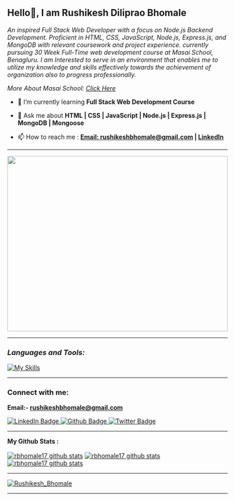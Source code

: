 **<h2> Hello👋, I am Rushikesh Diliprao Bhomale</h2>**

<p class="empty"><em>
An inspired Full Stack Web Developer with a focus on Node.js Backend Development. Proficient in HTML, CSS, JavaScript, Node.js, Express.js, and MongoDB with relevant coursework and project experience. currently pursuing 30 Week Full-Time web development course at Masai School, Benagluru.
I am Interested to serve in an environment that enables me to utilize my knowledge and skills effectively towards the achievement of organization also to progress professionally.

<p>More About Masai School: <a href="https://masaischool.com/">Click Here</a></p>
</em></p>



<!-- <p align="left"> <a href="https://twitter.com/" target="blank"><img src="https://img.shields.io/twitter/follow/?logo=twitter&style=for-the-badge" alt="" /></a> </p> -->


- 🌱 I’m currently learning **Full Stack Web Development Course**

<!-- - 👨‍💻 All of my projects are available at [name](link to add here) -->

- 💬 Ask me about **HTML | CSS | JavaScript | Node.js | Express.js | MongoDB | Mongoose**

- 📫 How to reach me : **[Email: rushikeshbhomale@gmail.com](mailto:rushikeshbhomale@gmail.com) | [LinkedIn](https://www.linkedin.com/in/rushikesh-bhomale-aa29a3158/)**

<!-- - 📄 Know about my experiences [name](link should be added here) -->
---

<img align="center" width="100%" height="400px" src="https://raw.githubusercontent.com/abhisheknaiidu/abhisheknaiidu/master/code.gif"  alt="">

---
**<i><h3 align="left">Languages and Tools:</h3></i>**

  <div align="left">

   [![My Skills](https://skillicons.dev/icons?i=html,css,js,nodejs,express,mongodb,github,netlify,vscode,mongoose)](#)

  </div>

---
**<h3 align="left">Connect with me:</h3>**

**Email:- rushikeshbhomale@gmail.com**

<div id="badges">
  <a href="https://www.linkedin.com/in/rushikesh-bhomale-aa29a3158">
    <img src="https://img.shields.io/badge/LinkedIn-blue?style=for-the-badge&logo=linkedin&logoColor=white" alt="LinkedIn Badge"/>
  </a>
  <a href="https://github.com/rbhomale17">
    <img src="https://img.shields.io/badge/portfolio-black?style=for-the-badge&logo=github&logoColor=white" alt="Github Badge"/>
  </a>
<!--   <a href="your-twitter-URL">
    <img src="https://img.shields.io/badge/Twitter-blue?style=for-the-badge&logo=twitter&logoColor=white" alt="Twitter Badge"/>
  </a> -->
  <a href="#">
    <img src="https://komarev.com/ghpvc/?style=for-the-badge&username=rbhomale17" alt="Twitter Badge"/>
  </a>
</div>

<p align="left">
</p>

---



**My Github Stats :**

 <a href="https://github.com/rbhomale17"><img align="center" src="https://github-readme-stats.vercel.app/api?username=rbhomale17&show_icons=true&include_all_commits=true&theme=buefy&hide_border=true" alt="rbhomale17 github stats" /></a>  <a href="https://github.com/rbhomale17"><img align="center" src="https://github-readme-stats.vercel.app/api/top-langs/?username=rbhomale17&layout=compact&theme=buefy&hide_border=true" alt="rbhomale17 github stats" /></a>   <a href="https://github.com/rbhomale17"><img align="center" src="https://github-readme-streak-stats.herokuapp.com/?user=rbhomale17&" alt="rbhomale17 github stats" /></a>  

<!-- <div style="display: grid; grid-template-columns: repeat(2, 500px);">
 <img class="img" height:"120%" src="https://github-readme-stats.vercel.app/api?username=rbhomale17&show_icons=true" />
 <img class="img" height:"150%" src="https://github-readme-stats.vercel.app/api/top-langs/?username=rbhomale17&layout=compact" />
 <!-- --- -->
 <!-- <img class="img" height:"150%" align="center" src="https://github-readme-streak-stats.herokuapp.com/?user=rbhomale17&" alt="Rushikesh_Bhomale" /> -->
 <!-- </div> -->

<!-- <p align="left"> <img class="img" height:"150%" align="center" src="https://github-readme-streak-stats.herokuapp.com/?user=rbhomale17&" alt="Rushikesh_Bhomale" /></a> </p> -->

---

 <a href="https://github.com/rbhomale17"><img src="https://github-profile-trophy.vercel.app/?username=rbhomale17" alt="Rushikesh_Bhomale" /></a>  

<!-- <p align="left"> <a href="https://github.com/ryo-ma/github-profile-trophy"><img src="https://github-profile-trophy.vercel.app/?username=rbhomale17" alt="Rushikesh_Bhomale" /></a> </p> -->

---

